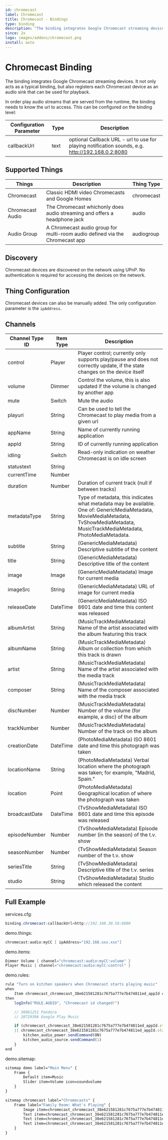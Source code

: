 ```yaml
---
id: chromecast
label: Chromecast
title: Chromecast - Bindings
type: binding
description: "The binding integrates Google Chromecast streaming devices."
since: 2x
logo: images/addons/chromecast.png
install: auto
---
```


<!-- Attention authors: Do not edit directly. Please add your changes to the appropriate source repository -->

<!-- {% include base.html %} -->

# Chromecast Binding

The binding integrates Google Chromecast streaming devices.
It not only acts as a typical binding, but also registers each Chromecast device as an audio sink that can be used for playback.

In order play audio streams that are served from the runtime, the binding needs to know the url to access.
This can be configured on the binding level:

| Configuration Parameter | Type | Description                                                                                        |
|-------------------------|------|----------------------------------------------------------------------------------------------------|
| callbackUrl             | text | optional Callback URL - url to use for playing notification sounds, e.g. <http://192.168.0.2:8080> |

## Supported Things

| Things             | Description                                                                          | Thing Type |
|--------------------|--------------------------------------------------------------------------------------|------------|
| Chromecast         | Classic HDMI video Chromecasts and Google Homes                                      | chromecast |
| Chromecast Audio   | The Chromecast whichonly does audio streaming and offers a headphone jack            | audio      |
| Audio Group        | A Chromecast audio group for multi-room audio defined via the Chromecast app         | audiogroup |

## Discovery

Chromecast devices are discovered on the network using UPnP.
No authentication is required for accessing the devices on the network.

## Thing Configuration

Chromecast devices can also be manually added.
The only configuration parameter is the `ipAddress`.

## Channels

| Channel Type ID | Item Type | Description                                                                                                                                                                           |
|-----------------|-----------|---------------------------------------------------------------------------------------------------------------------------------------------------------------------------------------|
| control         | Player    | Player control; currently only supports play/pause and does not correctly update, if the state changes on the device itself                                                           |
| volume          | Dimmer    | Control the volume, this is also updated if the volume is changed by another app                                                                                                      |
| mute            | Switch    | Mute the audio                                                                                                                                                                        |
| playuri         | String    | Can be used to tell the Chromecast to play media from a given url                                                                                                                     |
| appName         | String    | Name of currently running application                                                                                                                                                 |
| appId           | String    | ID of currently running application                                                                                                                                                   |
| idling          | Switch    | Read-only indication on weather Chromecast is on idle screen                                                                                                                          |
| statustext      | String    |                                                                                                                                                                                       |
| currentTime     | Number    |                                                                                                                                                                                       |
| duration        | Number    | Duration of current track (null if between tracks)                                                                                                                                    |
| metadataType    | String    | Type of metadata, this indicates what metadata may be available.  One of: GenericMediaMetadata, MovieMediaMetadata, TvShowMediaMetadata, MusicTrackMediaMetadata, PhotoMediaMetadata. |
| subtitle        | String    | (GenericMediaMetadata) Descriptive subtitle of the content                                                                                                                            |
| title           | String    | (GenericMediaMetadata) Descriptive title of the content                                                                                                                               |
| image           | Image     | (GenericMediaMetadata) Image for current media                                                                                                                                        |
| imageSrc        | String    | (GenericMediaMetadata) URL of image for current media                                                                                                                                 |
| releaseDate     | DateTime  | (GenericMediaMetadata) ISO 8601 date and time this content was released                                                                                                               |
| albumArtist     | String    | (MusicTrackMediaMetadata) Name of the artist associated with the album featuring this track                                                                                           |
| albumName       | String    | (MusicTrackMediaMetadata) Album or collection from which this track is drawn                                                                                                          |
| artist          | String    | (MusicTrackMediaMetadata) Name of the artist associated with the media track                                                                                                          |
| composer        | String    | (MusicTrackMediaMetadata) Name of the composer associated with the media track                                                                                                        |
| discNumber      | Number    | (MusicTrackMediaMetadata) Number of the volume (for example, a disc) of the album                                                                                                     |
| trackNumber     | Number    | (MusicTrackMediaMetadata) Number of the track on the album                                                                                                                            |
| creationDate    | DateTime  | (PhotoMediaMetadata) ISO 8601 date and time this photograph was taken                                                                                                                 |
| locationName    | String    | (PhotoMediaMetadata) Verbal location where the photograph was taken; for example, "Madrid, Spain."                                                                                    |
| location        | Point     | (PhotoMediaMetadata) Geographical location of where the photograph was taken                                                                                                          |
| broadcastDate   | DateTime  | (TvShowMediaMetadata) ISO 8601 date and time this episode was released                                                                                                                |
| episodeNumber   | Number    | (TvShowMediaMetadata) Episode number (in the season) of the t.v. show                                                                                                                 |
| seasonNumber    | Number    | (TvShowMediaMetadata) Season number of the t.v. show                                                                                                                                  |
| seriesTitle     | String    | (TvShowMediaMetadata) Descriptive title of the t.v. series                                                                                                                            |
| studio          | String    | (TvShowMediaMetadata) Studio which released the content                                                                                                                               |

## Full Example

services.cfg:

```java
binding.chromecast:callbackUrl=http://192.168.30.58:8080
```

demo.things:

```java
chromecast:audio:myCC [ ipAddress="192.168.xxx.xxx"]
```

demo.items:

```java
Dimmer Volume { channel="chromecast:audio:myCC:volume" }
Player Music { channel="chromecast:audio:myCC:control" }
```

demo.rules:

```javascript
rule "Turn on kitchen speakers when Chromecast starts playing music"
when
    Item chromecast_chromecast_38e621581281c7675a777e7b474811ed_appId changed
then
    logInfo("RULE.AUDIO", "Chromecast id changed!")

    // 36061251 Pandora
    // 2872939A Google Play Music

    if (chromecast_chromecast_38e621581281c7675a777e7b474811ed_appId.state == "36061251"
    || chromecast_chromecast_38e621581281c7675a777e7b474811ed_appId.state == "2872939A") {
        kitchen_audio_power.sendCommand(ON)
        kitchen_audio_source.sendCommand(1)
    }
end
```

demo.sitemap:

```perl
sitemap demo label="Main Menu" {
    Frame {
        Default item=Music
        Slider item=Volume icon=soundvolume
    }
}
```

```perl
sitemap chromecast label="Chromecasts" {
    Frame label="Family Room: What's Playing" {
        Image item=chromecast_chromecast_38e621581281c7675a777e7b474811ed_image
        Text item=chromecast_chromecast_38e621581281c7675a777e7b474811ed_artist label="Artist [%s]"
        Text item=chromecast_chromecast_38e621581281c7675a777e7b474811ed_title label="Title [%s]"
        Text item=chromecast_chromecast_38e621581281c7675a777e7b474811ed_albumName label="Album [%s]"
    }
}
```
